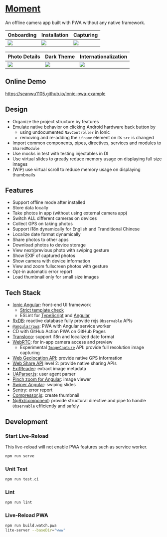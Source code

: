 # [Moment](https://seanwu1105.github.io/ionic-pwa-example)

An offline camera app built with PWA without any native framework.

| Onboarding                                                                                                 | Installation                                                                                               | Capturing                                                                                                  |
| ---------------------------------------------------------------------------------------------------------- | ---------------------------------------------------------------------------------------------------------- | ---------------------------------------------------------------------------------------------------------- |
| ![](https://user-images.githubusercontent.com/14951000/112729593-f0d7a580-8f67-11eb-8bbb-b15aac1cdf63.gif) | ![](https://user-images.githubusercontent.com/14951000/112729595-f208d280-8f67-11eb-861d-550ade2b8c28.gif) | ![](https://user-images.githubusercontent.com/14951000/112729596-f46b2c80-8f67-11eb-8e84-b53ad3052a6f.gif) |

| Photo Details                                                                                              | Dark Theme                                                                                                 | Internationalization                                                                                       |
| ---------------------------------------------------------------------------------------------------------- | ---------------------------------------------------------------------------------------------------------- | ---------------------------------------------------------------------------------------------------------- |
| ![](https://user-images.githubusercontent.com/14951000/112729598-f7feb380-8f67-11eb-9801-e567f89ca066.gif) | ![](https://user-images.githubusercontent.com/14951000/112729601-f92fe080-8f67-11eb-97ba-a7723bdfd302.gif) | ![](https://user-images.githubusercontent.com/14951000/112729602-f92fe080-8f67-11eb-8b03-834735ae802f.gif) |

## Online Demo

https://seanwu1105.github.io/ionic-pwa-example

## Design

- Organize the project structure by features
- Emulate native behavior on clicking Android hardware back button by
  - using undocumented `NavController` in Ionic
  - removing and re-adding the `iframe` element on its `src` is changed
- Import common components, pipes, directives, services and modules to `SharedModule`
- Use mocks in test with testing injectables in DI
- Use virtual slides to greatly reduce memory usage on displaying full size images
- (WIP) use virtual scroll to reduce memory usage on displaying thumbnails

## Features

- Support offline mode after installed
- Store data locally
- Take photos in app (without using external camera app)
- Switch ALL different cameras on devices
- Collect GPS on taking photos
- Support i18n dynamically for English and Tranditional Chinese
- Localize date format dynamically
- Share photos to other apps
- Download photos to device storage
- View next/previous photo with swiping gesture
- Show EXIF of captured photos
- Show camera with device information
- View and zoom fullscreen photos with gesture
- Opt-in automatic error report
- Load thumbnail only for small size images

## Tech Stack

- [Ionic Angular](https://ionicframework.com/docs/angular/overview): front-end UI framework
  - [Strict template check](https://angular.io/guide/template-typecheck)
  - ESLint for [TypeScript](https://github.com/typescript-eslint/typescript-eslint) and [Angular](https://github.com/angular-eslint/angular-eslint)
- [RxDB](https://rxdb.info/): reactive database fully provide rxjs `Observable` APIs
- [`@angular/pwa`](https://angular.io/guide/service-worker-intro): PWA with Angular service worker
- CD with GitHub Action PWA on GitHub Pages
- [Transloco](https://ngneat.github.io/transloco/): support i18n and localized date format
- [WebRTC](https://webrtc.org/): for in-app camera access and preview
  - Experimental [`ImageCapture`](https://www.w3.org/TR/image-capture/) API: provide full resolution image capturing
- [Web Geolocation API](https://developer.mozilla.org/en-US/docs/Web/API/Geolocation_API): provide native GPS information
- [Web Share API](https://developer.mozilla.org/en-US/docs/Web/API/Navigator/share) level 2: provide native sharing APIs
- [ExifReader](https://github.com/mattiasw/ExifReader): extract image metadata
- [UAParser.js](https://github.com/faisalman/ua-parser-js): user agent parser
- [Pinch zoom for Angular](https://github.com/drozhzhin-n-e/ngx-pinch-zoom): image viewer
- [Swiper Angular](https://swiperjs.com/angular): swiping slides
- [Sentry](https://sentry.io/welcome/): error report
- [Compressor.js](https://github.com/fengyuanchen/compressorjs): create thumbnail
- [NgRx/component](https://ngrx.io/guide/component): provide structural directive and pipe to handle `Observable` efficiently and safely

## Development

### Start Live-Reload

This live-reload will not enable PWA features such as service worker.

```bash
npm run serve
```

### Unit Test

```bash
npm run test.ci
```

### Lint

```bash
npm run lint
```

### Live-Reload PWA

```bash
npm run build.watch.pwa
lite-server --baseDir="www"
```
